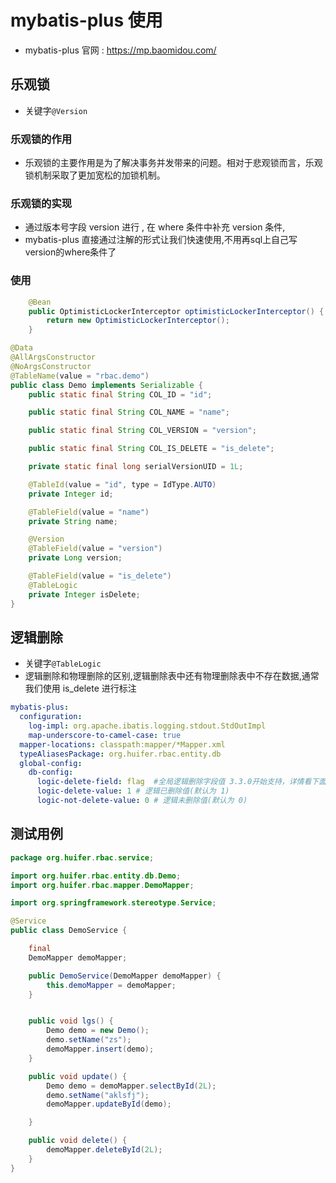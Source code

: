 # mybatis-plus 使用
- mybatis-plus 官网 : https://mp.baomidou.com/

## 乐观锁
- 关键字`@Version`
### 乐观锁的作用
- 乐观锁的主要作用是为了解决事务并发带来的问题。相对于悲观锁而言，乐观锁机制采取了更加宽松的加锁机制。

### 乐观锁的实现
- 通过版本号字段 version 进行 , 在 where 条件中补充 version 条件,  
- mybatis-plus 直接通过注解的形式让我们快速使用,不用再sql上自己写version的where条件了

### 使用
```java
    @Bean
    public OptimisticLockerInterceptor optimisticLockerInterceptor() {
        return new OptimisticLockerInterceptor();
    }
```

```java
@Data
@AllArgsConstructor
@NoArgsConstructor
@TableName(value = "rbac.demo")
public class Demo implements Serializable {
    public static final String COL_ID = "id";

    public static final String COL_NAME = "name";

    public static final String COL_VERSION = "version";

    public static final String COL_IS_DELETE = "is_delete";

    private static final long serialVersionUID = 1L;

    @TableId(value = "id", type = IdType.AUTO)
    private Integer id;

    @TableField(value = "name")
    private String name;

    @Version
    @TableField(value = "version")
    private Long version;

    @TableField(value = "is_delete")
    @TableLogic
    private Integer isDelete;
}
```

## 逻辑删除
- 关键字`@TableLogic`
- 逻辑删除和物理删除的区别,逻辑删除表中还有物理删除表中不存在数据,通常我们使用 is_delete 进行标注

```yaml
mybatis-plus:
  configuration:
    log-impl: org.apache.ibatis.logging.stdout.StdOutImpl
    map-underscore-to-camel-case: true
  mapper-locations: classpath:mapper/*Mapper.xml
  typeAliasesPackage: org.huifer.rbac.entity.db
  global-config:
    db-config:
      logic-delete-field: flag  #全局逻辑删除字段值 3.3.0开始支持，详情看下面。
      logic-delete-value: 1 # 逻辑已删除值(默认为 1)
      logic-not-delete-value: 0 # 逻辑未删除值(默认为 0)
```



## 测试用例
```java
package org.huifer.rbac.service;

import org.huifer.rbac.entity.db.Demo;
import org.huifer.rbac.mapper.DemoMapper;

import org.springframework.stereotype.Service;

@Service
public class DemoService {

    final
    DemoMapper demoMapper;

    public DemoService(DemoMapper demoMapper) {
        this.demoMapper = demoMapper;
    }


    public void lgs() {
        Demo demo = new Demo();
        demo.setName("zs");
        demoMapper.insert(demo);
    }

    public void update() {
        Demo demo = demoMapper.selectById(2L);
        demo.setName("aklsfj");
        demoMapper.updateById(demo);

    }

    public void delete() {
        demoMapper.deleteById(2L);
    }
}

```